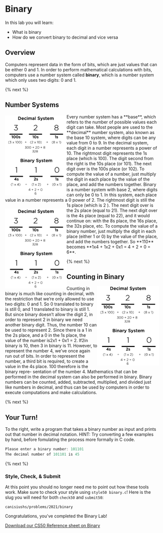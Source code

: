 # Binary

In this lab you will learn:

- What is binary
- How do we convert binary to decimal and vice versa

## Overview

Computers represent data in the form of bits, which are just values that can be either 0 and 1. In order to perform mathematical calculations with bits, computers use a number system called **binary**, which is a number system which only uses two digits: 0 and 1.

{% next %}

## Number Systems
<img style="padding-top: 5px; float: left;" src="decimal_system.png" alt="drawing" width="40%"/>
Every number system has a **base**, which refers to the number of possible values each digit can take. Most people are used to the **decimal** number system, also known as the base 10 system, where digits can be any value from 0 to 9. In the decimal system, each digit in a number represents a power of 10. The rightmost digit represents the 1s place (which is 100). The digit second from the right is the 10s place (or 101). The next digit over is the 100s place (or 102). To compute the value of a number, just multiply the digit in each place by the value of the place, and add the numbers together.
Binary is a number system with base 2, where digits can only be
0 to 1. In this system, each place value in a number represents a
0 power of 2. The rightmost digit is still the 1s place (which is 2 ). 
<img style="padding-top: 20px; float: left;" src="decimal_system.png" alt="drawing" width="40%"/>
The next digit over is the 2s place (equal to 21). The next digit over is the 4s place (equal to 22), and it would continue on: with the 8s place, the 16s place, the 32s place, etc. To compute the value of a binary number, just multiply the digit in each place (either 1 or 0) by the value of the place, and add the numbers together. So **110** becomes **1x4 + 1x2 + 0x1 = 4 + 2 + 0 = 6**.

{% next %}

## Counting in Binary
<img style="float: right;" src="decimal_system.png" alt="drawing" width="40%"/>
Counting in binary is much like counting in decimal, with the restriction that we’re only allowed to use two digits: 0 and 1. So 0 translated to binary is still 0, and 1 translated to binary is still 1. But since binary doesn’t allow the digit 2, in order to represent 2 in binary we need another binary digit. Thus, the number 10 can be used to represent 2. Since there is a 1 in the 2s place, and a 0 in the 1s place, the value of the number is2x1 + 0x1 = 2. If2in binary is 10, then 3 in binary is 11.
However, to represent the number 4, we’ve once again run out of bits. In order to represent the number, a third bit is required, to create a value in the 4s place. 100 therefore is the binary repre- sentation of the number 4.
Mathematics that can be performed in the decimal system can also be performed in binary. Binary numbers can be counted, added, subtracted, multiplied, and divided just like numbers in decimal, and thus can be used by computers in order to execute computations and make calculations.

{% next %}

## Your Turn!

To the right, write a program that takes a binary number as input and prints out that number in decimal notation. HINT: Try converting a few examples by hand, before fomulating the process more formally in C code.

```c
Please enter a binary number: 101101
The decimal number of 101101 is 45
```

{% next %}

### Style, Check, & Submit

At this point you should no longer need me to point out how these tools work.  Make sure to check your style using `style50 binary.c`!  Here is the slug you will need for both `check50` and `submit50`:

```
canisiushs/problems/2021/binary
```

Congratulations, you've completed the Binary Lab!

[Download our CS50 Reference sheet on Binary](https://cs50.harvard.edu/ap/2021/curriculum/x/references/binary.pdf)
